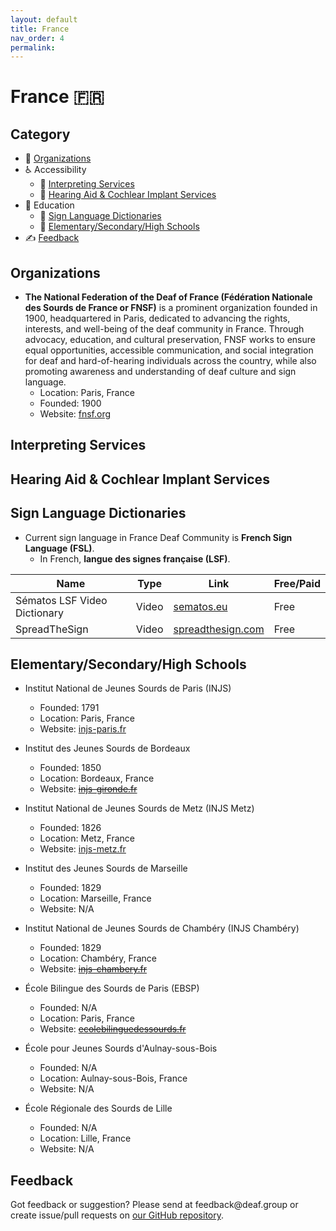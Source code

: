 ```yaml
---
layout: default
title: France
nav_order: 4
permalink:
---
```

# France :fr:
## Category
- 🏢 [Organizations](#organizations)
- ♿ Accessibility 
  - 💬 [Interpreting Services](#interpreting-services)
  - 🦻 [Hearing Aid & Cochlear Implant Services](#hearing-aid-&-cochlear-impant-services)
- 📖 Education
  - 👋 [Sign Language Dictionaries](#sign-language-dictionaries)
  - 🏫 [Elementary/Secondary/High Schools](#elementarysecondaryhigh-schools)
- ✍️ [Feedback](#feedback)

## Organizations

- **The National Federation of the Deaf of France (Fédération Nationale des Sourds de France or FNSF)** is a prominent organization founded in 1900, headquartered in Paris, dedicated to advancing the rights, interests, and well-being of the deaf community in France. Through advocacy, education, and cultural preservation, FNSF works to ensure equal opportunities, accessible communication, and social integration for deaf and hard-of-hearing individuals across the country, while also promoting awareness and understanding of deaf culture and sign language.
  - Location: Paris, France
  - Founded: 1900
  - Website: [fnsf.org](https://www.fnsf.org/)

## Interpreting Services

## Hearing Aid & Cochlear Implant Services
  
## Sign Language Dictionaries

- Current sign language in France Deaf Community is **French Sign Language (FSL)**.
  - In French, **langue des signes française (LSF)**.

| Name | Type | Link | Free/Paid |
|------|------|------|-----------|
| Sématos LSF Video Dictionary | Video | [sematos.eu](http://www.sematos.eu/lsf.html) | Free |
| SpreadTheSign | Video | [spreadthesign.com](https://www.spreadthesign.com/) | Free |

## Elementary/Secondary/High Schools

- Institut National de Jeunes Sourds de Paris (INJS)
  - Founded: 1791
  - Location: Paris, France
  - Website: [injs-paris.fr](https://www.injs-paris.fr/)

- Institut des Jeunes Sourds de Bordeaux
  - Founded: 1850
  - Location: Bordeaux, France
  - Website: ~~[injs-gironde.fr](https://injs-gironde.fr/)~~

- Institut National de Jeunes Sourds de Metz (INJS Metz)
  - Founded: 1826
  - Location: Metz, France
  - Website: [injs-metz.fr](https://www.injs-metz.fr/)

- Institut des Jeunes Sourds de Marseille
  - Founded: 1829
  - Location: Marseille, France
  - Website: N/A

- Institut National de Jeunes Sourds de Chambéry (INJS Chambéry)
  - Founded: 1829
  - Location: Chambéry, France
  - Website: ~~[injs-chambery.fr](https://www.injs-chambery.fr/)~~

- École Bilingue des Sourds de Paris (EBSP)
  - Founded: N/A
  - Location: Paris, France
  - Website: ~~[ecolebilinguedessourds.fr](https://ecolebilinguedessourds.fr/)~~

- École pour Jeunes Sourds d'Aulnay-sous-Bois
  - Founded: N/A
  - Location: Aulnay-sous-Bois, France
  - Website: N/A

- École Régionale des Sourds de Lille
  - Founded: N/A
  - Location: Lille, France
  - Website: N/A

## Feedback
Got feedback or suggestion? Please send at <!-- fsdvwqs -->feed<!-- asdzxcwqe -->back<!-- zndoasdifg -->@<!-- dsafasdf  -->deaf.<!-- bncjdhsatuy -->group or create issue/pull requests on [our GitHub repository](https://github.com/BatteryDie/resources.deaf.group).